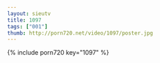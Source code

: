 ```yaml
--- 
layout: sieutv
title: 1097
tags: ["001"]
thumb: http://porn720.net/video/1097/poster.jpg
---
```

{% include porn720 key="1097" %} 
